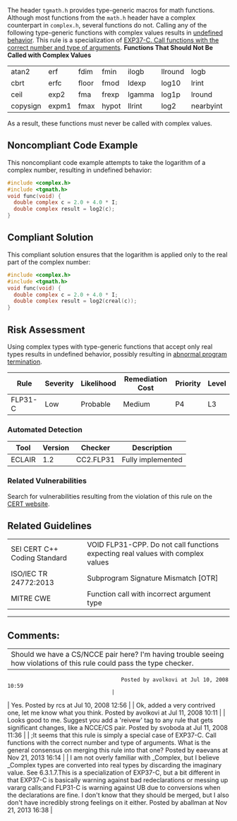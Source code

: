 The header `tgmath.h` provides type-generic macros for math functions.
Although most functions from the `math.h` header have a complex counterpart in `complex.h`, several functions do not. Calling any of the following type-generic functions with complex values results in [undefined behavior](BB.-Definitions_87152273.html#BB.Definitions-undefinedbehavior). This rule is a specialization of [EXP37-C. Call functions with the correct number and type of arguments](EXP37-C_%20Call%20functions%20with%20the%20correct%20number%20and%20type%20of%20arguments).
**Functions That Should Not Be Called with Complex Values**

|  |  |  |  |  |  |  |  |  |  |
| ----|----|----|----|----|----|----|----|----|----|
| atan2 | erf | fdim | fmin | ilogb | llround | logb | nextafter | rint | tgamma |
| cbrt | erfc | floor | fmod | ldexp | log10 | lrint | nexttoward | round | trunc |
| ceil | exp2 | fma | frexp | lgamma | log1p | lround | remainder | scalbn | ; |
| copysign | expm1 | fmax | hypot | llrint | log2 | nearbyint | remquo | scalbln | ; |

As a result, these functions must never be called with complex values.
## Noncompliant Code Example
This noncompliant code example attempts to take the logarithm of a complex number, resulting in undefined behavior:
``` c
#include <complex.h>
#include <tgmath.h>
void func(void) {
  double complex c = 2.0 + 4.0 * I;
  double complex result = log2(c);
}
```
## Compliant Solution
This compliant solution ensures that the logarithm is applied only to the real part of the complex number:
``` c
#include <complex.h>
#include <tgmath.h>
void func(void) {
  double complex c = 2.0 + 4.0 * I;
  double complex result = log2(creal(c));
}
```
## Risk Assessment
Using complex types with type-generic functions that accept only real types results in undefined behavior, possibly resulting in [abnormal program termination](http://BB.%20Definitions#abnormal%20termination).

| Rule | Severity | Likelihood | Remediation Cost | Priority | Level |
| ----|----|----|----|----|----|
| FLP31-C | Low | Probable | Medium | P4 | L3 |

### Automated Detection

| Tool | Version | Checker | Description |
| ----|----|----|----|
| ECLAIR | 1.2 | CC2.FLP31 | Fully implemented |

### Related Vulnerabilities
Search for vulnerabilities resulting from the violation of this rule on the [CERT website](https://www.kb.cert.org/vulnotes/bymetric?searchview&query=FIELD+KEYWORDS+contains+FLP31-C).
## Related Guidelines

|  |  |
| ----|----|
| SEI CERT C++ Coding Standard | VOID FLP31-CPP. Do not call functions expecting real values with complex values |
| ISO/IEC TR 24772:2013 | Subprogram Signature Mismatch [OTR] |
| MITRE CWE | Function call with incorrect argument type |

------------------------------------------------------------------------
[](https://www.securecoding.cert.org/confluence/display/seccode/FLP30-C.+Do+not+use+floating-point+variables+as+loop+counters?showChildren=false&showComments=false) [](https://www.securecoding.cert.org/confluence/pages/viewpage.action?pageId=372) [](https://www.securecoding.cert.org/confluence/display/seccode/FLP32-C.+Prevent+or+detect+domain+and+range+errors+in+math+functions?showChildren=false&showComments=false)
## Comments:

|  |
| ----|
| Should we have a CS/NCCE pair here? I'm having trouble seeing how violations of this rule could pass the type checker.
                                        Posted by avolkovi at Jul 10, 2008 10:59
                                     |
| Yes.
                                        Posted by rcs at Jul 10, 2008 12:56
                                     |
| Ok, added a very contrived one, let me know what you think.
                                        Posted by avolkovi at Jul 11, 2008 10:11
                                     |
| Looks good to me.
Suggest you add a 'reivew' tag to any rule that gets significant changes, like a NCCE/CS pair.
                                        Posted by svoboda at Jul 11, 2008 11:36
                                     |
| ;It seems that this rule is simply a special case of EXP37-C. Call functions with the correct number and type of arguments. What is the general consensus on merging this rule into that one?
                                        Posted by eaevans at Nov 21, 2013 16:14
                                     |
| I am not overly familiar with _Complex, but I believe _Complex types are converted into real types by discarding the imaginary value. See 6.3.1.7.This is a specialization of EXP37-C, but a bit different in that EXP37-C is basically warning against bad redeclarations or messing up vararg calls;and FLP31-C is warning against UB due to conversions when the declarations are fine. I don't know that they should be merged, but I also don't have incredibly strong feelings on it either.
                                        Posted by aballman at Nov 21, 2013 16:38
                                     |

